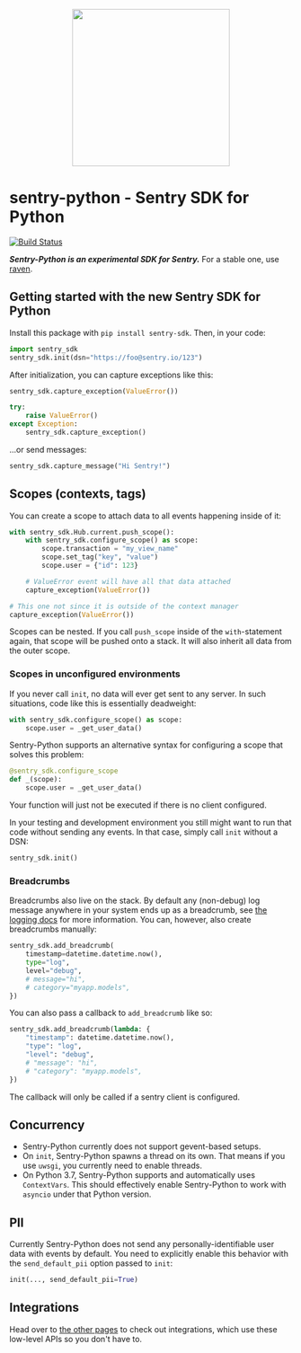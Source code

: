 <p align="center">
    <a href="https://sentry.io" target="_blank" align="center">
        <img src="https://sentry-brand.storage.googleapis.com/sentry-logo-black.png" width="280">
    </a>
</p>

# sentry-python - Sentry SDK for Python

[![Build Status](https://travis-ci.com/getsentry/sentry-python.svg?branch=master)](https://travis-ci.com/getsentry/sentry-python)

***Sentry-Python is an experimental SDK for Sentry.*** For a stable one, use
[raven](https://github.com/getsentry/raven-python).

## Getting started with the new Sentry SDK for Python

Install this package with ``pip install sentry-sdk``. Then, in your code:

```python
import sentry_sdk
sentry_sdk.init(dsn="https://foo@sentry.io/123")
```

After initialization, you can capture exceptions like this:

```python
sentry_sdk.capture_exception(ValueError())

try:
    raise ValueError()
except Exception:
    sentry_sdk.capture_exception()
```

...or send messages:

```python
sentry_sdk.capture_message("Hi Sentry!")
```

## Scopes (contexts, tags)

You can create a scope to attach data to all events happening inside of it:

```python
with sentry_sdk.Hub.current.push_scope():
    with sentry_sdk.configure_scope() as scope:
        scope.transaction = "my_view_name"
        scope.set_tag("key", "value")
        scope.user = {"id": 123}

    # ValueError event will have all that data attached
    capture_exception(ValueError())

# This one not since it is outside of the context manager
capture_exception(ValueError())
```

Scopes can be nested. If you call ``push_scope`` inside of the
``with``-statement again, that scope will be pushed onto a stack. It will also
inherit all data from the outer scope.

### Scopes in unconfigured environments

If you never call ``init``, no data will ever get sent to any server. In such
situations, code like this is essentially deadweight:

```python
with sentry_sdk.configure_scope() as scope:
    scope.user = _get_user_data()
```

Sentry-Python supports an alternative syntax for configuring a scope that
solves this problem:

```python
@sentry_sdk.configure_scope
def _(scope):
    scope.user = _get_user_data()
```

Your function will just not be executed if there is no client configured.

In your testing and development environment you still might want to run that
code without sending any events. In that case, simply call ``init`` without a
DSN:

```python
sentry_sdk.init()
```

### Breadcrumbs

Breadcrumbs also live on the stack. By default any (non-debug) log message
anywhere in your system ends up as a breadcrumb, see [the logging
docs](./docs/logging.md) for more information. You can, however, also create
breadcrumbs manually:

```python
sentry_sdk.add_breadcrumb(
    timestamp=datetime.datetime.now(),
    type="log",
    level="debug",
    # message="hi",
    # category="myapp.models",
})
```

You can also pass a callback to `add_breadcrumb` like so:

```python
sentry_sdk.add_breadcrumb(lambda: {
    "timestamp": datetime.datetime.now(),
    "type": "log",
    "level": "debug",
    # "message": "hi",
    # "category": "myapp.models",
})
```

The callback will only be called if a sentry client is configured.


## Concurrency

* Sentry-Python currently does not support gevent-based setups.
* On ``init``, Sentry-Python spawns a thread on its own. That means if you use
  ``uwsgi``, you currently need to enable threads.
* On Python 3.7, Sentry-Python supports and automatically uses ``ContextVars``.
  This should effectively enable Sentry-Python to work with ``asyncio`` under
  that Python version.


## PII

Currently Sentry-Python does not send any personally-identifiable user data
with events by default. You need to explicitly enable this behavior with the
``send_default_pii`` option passed to ``init``:

```python
init(..., send_default_pii=True)
```

## Integrations

Head over to [the other pages](https://github.com/getsentry/sentry-python/tree/master/docs)
to check out integrations, which use these low-level APIs so you don't have to.
